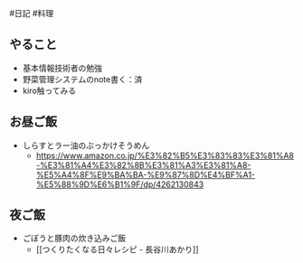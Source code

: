 #日記 #料理

## やること
- 基本情報技術者の勉強
- 野菜管理システムのnote書く：済
- kiro触ってみる

## お昼ご飯
- しらすとラー油のぶっかけそうめん
	- https://www.amazon.co.jp/%E3%82%B5%E3%83%83%E3%81%A8-%E3%81%A4%E3%82%8B%E3%81%A3%E3%81%A8-%E5%A4%8F%E9%BA%BA-%E9%87%8D%E4%BF%A1-%E5%88%9D%E6%B1%9F/dp/4262130843

## 夜ご飯
- ごぼうと豚肉の炊き込みご飯
	- [[つくりたくなる日々レシピ - 長谷川あかり]]
